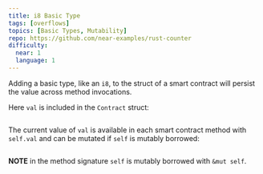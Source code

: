 ```yaml
---
title: i8 Basic Type
tags: [overflows]
topics: [Basic Types, Mutability]
repo: https://github.com/near-examples/rust-counter
difficulty:
  near: 1
  language: 1
---
```


Adding a basic type, like an `i8`, to the struct of a smart contract will persist the value across method invocations.

Here `val` is included in the `Contract` struct:

```https://github.com/near-examples/rust-counter/blob/ce7e8df3d87bf0f695537d50de2a058de545f7ab/contract/src/lib.rs#L18-L23

```

The current value of `val` is available in each smart contract method with `self.val` and can be mutated if `self` is mutably borrowed:

```https://github.com/near-examples/rust-counter/blob/ce7e8df3d87bf0f695537d50de2a058de545f7ab/contract/src/lib.rs#L51-L60

```

**NOTE** in the method signature `self` is mutably borrowed with `&mut self`.

```https://github.com/near-examples/rust-counter/blob/ce7e8df3d87bf0f695537d50de2a058de545f7ab/contract/src/lib.rs#L70-L79

```
